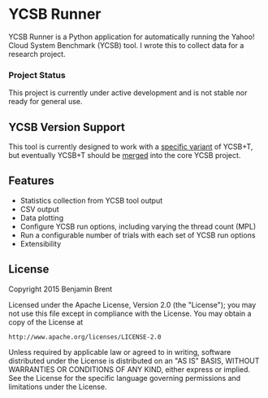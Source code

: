 # YCSB Runner

YCSB Runner is a Python application for automatically running the Yahoo! Cloud
System Benchmark (YCSB) tool. I wrote this to collect data for a research project.

### Project Status

This project is currently under active development and is not stable nor ready
for general use.

## YCSB Version Support

This tool is currently designed to work with a [specific
variant](https://github.com/benjaminbrent/YCSB/tree/mi-mo-anomalies-project) of
YCSB+T, but eventually YCSB+T should be
[merged](https://github.com/brianfrankcooper/YCSB/pull/169) into the core YCSB
project.

## Features

 - Statistics collection from YCSB tool output
 - CSV output
 - Data plotting
 - Configure YCSB run options, including varying the thread count (MPL)
 - Run a configurable number of trials with each set of YCSB run options
 - Extensibility

## License

Copyright 2015 Benjamin Brent

Licensed under the Apache License, Version 2.0 (the "License");
you may not use this file except in compliance with the License.
You may obtain a copy of the License at

    http://www.apache.org/licenses/LICENSE-2.0

Unless required by applicable law or agreed to in writing, software
distributed under the License is distributed on an "AS IS" BASIS,
WITHOUT WARRANTIES OR CONDITIONS OF ANY KIND, either express or implied.
See the License for the specific language governing permissions and
limitations under the License.
